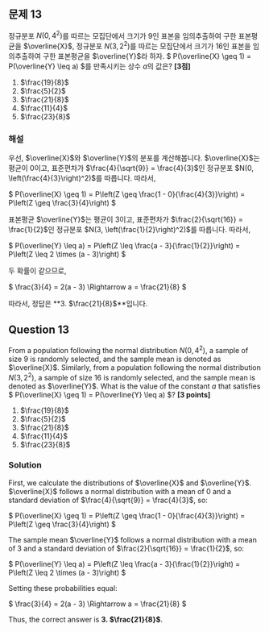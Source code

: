 ## 문제 13
정규분포 $N(0, 4^2)$를 따르는 모집단에서 크기가 $9$인 표본을 임의추출하여 구한 표본평균을 $\overline{X}$, 정규분포 $N(3, 2^2)$를 따르는 모집단에서 크기가 $16$인 표본을 임의추출하여 구한 표본평균을 $\overline{Y}$라 하자. 
$ P(\overline{X} \geq 1) = P(\overline{Y} \leq a) $를 만족시키는 상수 $a$의 값은? **[3점]**

1. $\frac{19}{8}$  
2. $\frac{5}{2}$  
3. $\frac{21}{8}$  
4. $\frac{11}{4}$  
5. $\frac{23}{8}$

### 해설
우선, $\overline{X}$와 $\overline{Y}$의 분포를 계산해봅니다. $\overline{X}$는 평균이 $0$이고, 표준편차가 $\frac{4}{\sqrt{9}} = \frac{4}{3}$인 정규분포 $N(0, \left(\frac{4}{3}\right)^2)$를 따릅니다. 따라서,

$
P(\overline{X} \geq 1) = P\left(Z \geq \frac{1 - 0}{\frac{4}{3}}\right) = P\left(Z \geq \frac{3}{4}\right)
$

표본평균 $\overline{Y}$는 평균이 $3$이고, 표준편차가 $\frac{2}{\sqrt{16}} = \frac{1}{2}$인 정규분포 $N(3, \left(\frac{1}{2}\right)^2)$를 따릅니다. 따라서,

$
P(\overline{Y} \leq a) = P\left(Z \leq \frac{a - 3}{\frac{1}{2}}\right) = P\left(Z \leq 2 \times (a - 3)\right)
$

두 확률이 같으므로,

$
\frac{3}{4} = 2(a - 3) \Rightarrow a = \frac{21}{8}
$

따라서, 정답은 **3. $\frac{21}{8}$**입니다.

## Question 13
From a population following the normal distribution $N(0, 4^2)$, a sample of size $9$ is randomly selected, and the sample mean is denoted as $\overline{X}$. Similarly, from a population following the normal distribution $N(3, 2^2)$, a sample of size $16$ is randomly selected, and the sample mean is denoted as $\overline{Y}$. 
What is the value of the constant $a$ that satisfies $ P(\overline{X} \geq 1) = P(\overline{Y} \leq a) $? **[3 points]**

1. $\frac{19}{8}$  
2. $\frac{5}{2}$  
3. $\frac{21}{8}$  
4. $\frac{11}{4}$  
5. $\frac{23}{8}$

### Solution
First, we calculate the distributions of $\overline{X}$ and $\overline{Y}$. $\overline{X}$ follows a normal distribution with a mean of $0$ and a standard deviation of $\frac{4}{\sqrt{9}} = \frac{4}{3}$, so:

$
P(\overline{X} \geq 1) = P\left(Z \geq \frac{1 - 0}{\frac{4}{3}}\right) = P\left(Z \geq \frac{3}{4}\right)
$

The sample mean $\overline{Y}$ follows a normal distribution with a mean of $3$ and a standard deviation of $\frac{2}{\sqrt{16}} = \frac{1}{2}$, so:

$
P(\overline{Y} \leq a) = P\left(Z \leq \frac{a - 3}{\frac{1}{2}}\right) = P\left(Z \leq 2 \times (a - 3)\right)
$

Setting these probabilities equal:

$
\frac{3}{4} = 2(a - 3) \Rightarrow a = \frac{21}{8}
$

Thus, the correct answer is **3. $\frac{21}{8}$**.

